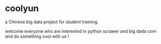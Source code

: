 # coolyun
a Chinese big data project for student training.

welcome everyone who are interested in python scrawer and big dada com and do something cool with us !
